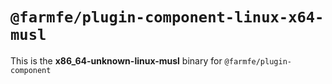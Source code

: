 # `@farmfe/plugin-component-linux-x64-musl`

This is the **x86_64-unknown-linux-musl** binary for `@farmfe/plugin-component`
